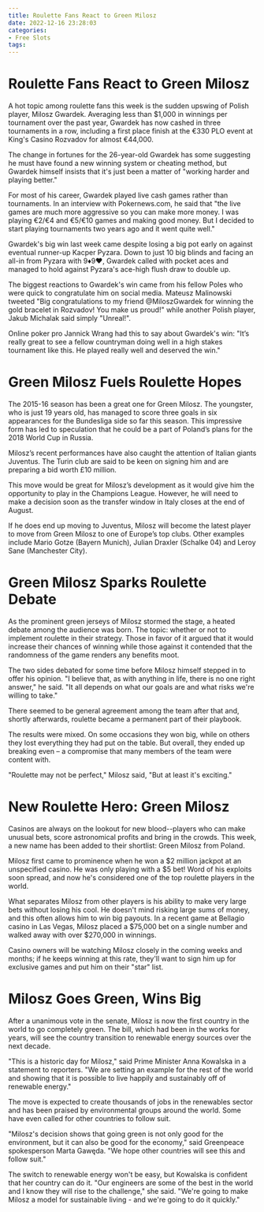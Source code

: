 ```yaml
---
title: Roulette Fans React to Green Milosz
date: 2022-12-16 23:28:03
categories:
- Free Slots
tags:
---
```



#  Roulette Fans React to Green Milosz

A hot topic among roulette fans this week is the sudden upswing of Polish player, Milosz Gwardek. Averaging less than $1,000 in winnings per tournament over the past year, Gwardek has now cashed in three tournaments in a row, including a first place finish at the €330 PLO event at King's Casino Rozvadov for almost €44,000.

The change in fortunes for the 26-year-old Gwardek has some suggesting he must have found a new winning system or cheating method, but Gwardek himself insists that it's just been a matter of "working harder and playing better."

For most of his career, Gwardek played live cash games rather than tournaments. In an interview with Pokernews.com, he said that "the live games are much more aggressive so you can make more money. I was playing €2/€4 and €5/€10 games and making good money. But I decided to start playing tournaments two years ago and it went quite well."

Gwardek's big win last week came despite losing a big pot early on against eventual runner-up Kacper Pyzara. Down to just 10 big blinds and facing an all-in from Pyzara with 9♦9♥, Gwardek called with pocket aces and managed to hold against Pyzara's ace-high flush draw to double up.

The biggest reactions to Gwardek's win came from his fellow Poles who were quick to congratulate him on social media. Mateusz Malinowski tweeted "Big congratulations to my friend @MiloszGwardek for winning the gold bracelet in Rozvadov! You make us proud!" while another Polish player, Jakub Michalak said simply "Unreal!".

Online poker pro Jannick Wrang had this to say about Gwardek's win: "It’s really great to see a fellow countryman doing well in a high stakes tournament like this. He played really well and deserved the win."

#  Green Milosz Fuels Roulette Hopes

The 2015-16 season has been a great one for Green Milosz. The youngster, who is just 19 years old, has managed to score three goals in six appearances for the Bundesliga side so far this season. This impressive form has led to speculation that he could be a part of Poland’s plans for the 2018 World Cup in Russia.

Milosz’s recent performances have also caught the attention of Italian giants Juventus. The Turin club are said to be keen on signing him and are preparing a bid worth £10 million.

This move would be great for Milosz’s development as it would give him the opportunity to play in the Champions League. However, he will need to make a decision soon as the transfer window in Italy closes at the end of August.

If he does end up moving to Juventus, Milosz will become the latest player to move from Green Milosz to one of Europe’s top clubs. Other examples include Mario Gotze (Bayern Munich), Julian Draxler (Schalke 04) and Leroy Sane (Manchester City).

#  Green Milosz Sparks Roulette Debate

As the prominent green jerseys of Milosz stormed the stage, a heated debate among the audience was born. The topic: whether or not to implement roulette in their strategy. Those in favor of it argued that it would increase their chances of winning while those against it contended that the randomness of the game renders any benefits moot.

The two sides debated for some time before Milosz himself stepped in to offer his opinion. "I believe that, as with anything in life, there is no one right answer," he said. "It all depends on what our goals are and what risks we're willing to take."

There seemed to be general agreement among the team after that and, shortly afterwards, roulette became a permanent part of their playbook.

The results were mixed. On some occasions they won big, while on others they lost everything they had put on the table. But overall, they ended up breaking even – a compromise that many members of the team were content with.

"Roulette may not be perfect," Milosz said, "But at least it's exciting."

#  New Roulette Hero: Green Milosz

Casinos are always on the lookout for new blood--players who can make unusual bets, score astronomical profits and bring in the crowds. This week, a new name has been added to their shortlist: Green Milosz from Poland.

Milosz first came to prominence when he won a $2 million jackpot at an unspecified casino. He was only playing with a $5 bet! Word of his exploits soon spread, and now he's considered one of the top roulette players in the world.

What separates Milosz from other players is his ability to make very large bets without losing his cool. He doesn't mind risking large sums of money, and this often allows him to win big payouts. In a recent game at Bellagio casino in Las Vegas, Milosz placed a $75,000 bet on a single number and walked away with over $270,000 in winnings.

Casino owners will be watching Milosz closely in the coming weeks and months; if he keeps winning at this rate, they'll want to sign him up for exclusive games and put him on their "star" list.

#  Milosz Goes Green, Wins Big

After a unanimous vote in the senate, Milosz is now the first country in the world to go completely green. The bill, which had been in the works for years, will see the country transition to renewable energy sources over the next decade.

"This is a historic day for Milosz," said Prime Minister Anna Kowalska in a statement to reporters. "We are setting an example for the rest of the world and showing that it is possible to live happily and sustainably off of renewable energy."

The move is expected to create thousands of jobs in the renewables sector and has been praised by environmental groups around the world. Some have even called for other countries to follow suit.

"Milosz's decision shows that going green is not only good for the environment, but it can also be good for the economy," said Greenpeace spokesperson Marta Gawęda. "We hope other countries will see this and follow suit."

The switch to renewable energy won't be easy, but Kowalska is confident that her country can do it. "Our engineers are some of the best in the world and I know they will rise to the challenge," she said. "We're going to make Milosz a model for sustainable living - and we're going to do it quickly."
